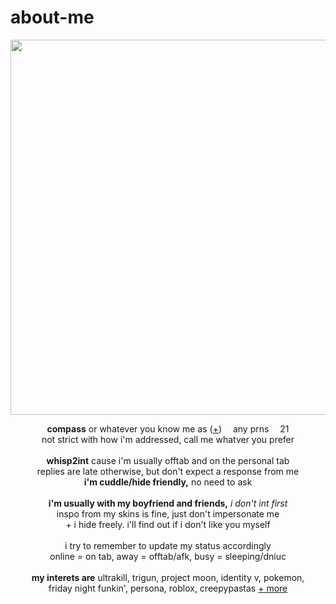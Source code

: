 # about-me
<p align="center">
  <img src="https://64.media.tumblr.com/4a74cafc2b442fc346a44e07284fee44/df98111ed2183d70-ce/s2048x3072/68bbaee43beb0f5514429a319ed82efce1c80c5a.pnj" width="600px">
  </p>
<p align="center">
  <b>compass</b> or whatever you know me as (<a href="https://en.pronouns.page/@eternality">+</a>) <img src="https://64.media.tumblr.com/8d2ed79f43b2b8652506553bb51346b0/b572a179094d603f-cc/s75x75_c1/f77303d2909c4ee69050e540347222134df9e68e.gifv" width="10px"> any prns <img src="https://64.media.tumblr.com/8d2ed79f43b2b8652506553bb51346b0/b572a179094d603f-cc/s75x75_c1/f77303d2909c4ee69050e540347222134df9e68e.gifv" width="10px"> 21
  <br>not strict with how i'm addressed, call me whatver you prefer
  <br><br>
<b>whisp2int</b> cause i'm usually offtab and on the personal tab
<br>replies are late otherwise, but don't expect a response from me
<br><b>i'm cuddle/hide friendly,</b> no need to ask
<br><br><b>i'm usually with my boyfriend and friends,</b> <i>i don't int first</i>
  <br> inspo from my skins is fine, just don't impersonate me
<br>+ i hide freely. i'll find out if i don't like you myself
<br><br> i try to remember to update my status accordingly
<br> online = on tab, away = offtab/afk, busy = sleeping/dniuc
<br><br>
<b>my interets are</b>
ultrakill, trigun, project moon, identity v, pokemon,
<br>friday night funkin', persona, roblox, creepypastas <a href="https://rentry.co/memriesofyou">+ more</a>
